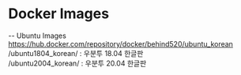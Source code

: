 # Docker Images
-- Ubuntu Images https://hub.docker.com/repository/docker/behind520/ubuntu_korean
/ubuntu1804_korean/ : 우분투 18.04 한글판<br>
/ubuntu2004_korean/ : 우분투 20.04 한글판
